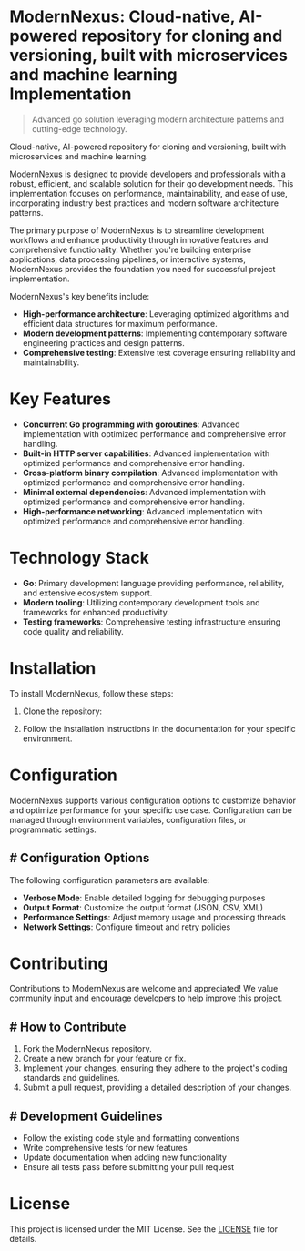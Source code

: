 <!-- fallback_ModernNexus_20250727055701_74166 -->

# ModernNexus: Cloud-native, AI-powered repository for cloning and versioning, built with microservices and machine learning Implementation
> Advanced go solution leveraging modern architecture patterns and cutting-edge technology.

Cloud-native, AI-powered repository for cloning and versioning, built with microservices and machine learning.

ModernNexus is designed to provide developers and professionals with a robust, efficient, and scalable solution for their go development needs. This implementation focuses on performance, maintainability, and ease of use, incorporating industry best practices and modern software architecture patterns.

The primary purpose of ModernNexus is to streamline development workflows and enhance productivity through innovative features and comprehensive functionality. Whether you're building enterprise applications, data processing pipelines, or interactive systems, ModernNexus provides the foundation you need for successful project implementation.

ModernNexus's key benefits include:

* **High-performance architecture**: Leveraging optimized algorithms and efficient data structures for maximum performance.
* **Modern development patterns**: Implementing contemporary software engineering practices and design patterns.
* **Comprehensive testing**: Extensive test coverage ensuring reliability and maintainability.

# Key Features

* **Concurrent Go programming with goroutines**: Advanced implementation with optimized performance and comprehensive error handling.
* **Built-in HTTP server capabilities**: Advanced implementation with optimized performance and comprehensive error handling.
* **Cross-platform binary compilation**: Advanced implementation with optimized performance and comprehensive error handling.
* **Minimal external dependencies**: Advanced implementation with optimized performance and comprehensive error handling.
* **High-performance networking**: Advanced implementation with optimized performance and comprehensive error handling.

# Technology Stack

* **Go**: Primary development language providing performance, reliability, and extensive ecosystem support.
* **Modern tooling**: Utilizing contemporary development tools and frameworks for enhanced productivity.
* **Testing frameworks**: Comprehensive testing infrastructure ensuring code quality and reliability.

# Installation

To install ModernNexus, follow these steps:

1. Clone the repository:


2. Follow the installation instructions in the documentation for your specific environment.

# Configuration

ModernNexus supports various configuration options to customize behavior and optimize performance for your specific use case. Configuration can be managed through environment variables, configuration files, or programmatic settings.

## # Configuration Options

The following configuration parameters are available:

* **Verbose Mode**: Enable detailed logging for debugging purposes
* **Output Format**: Customize the output format (JSON, CSV, XML)
* **Performance Settings**: Adjust memory usage and processing threads
* **Network Settings**: Configure timeout and retry policies

# Contributing

Contributions to ModernNexus are welcome and appreciated! We value community input and encourage developers to help improve this project.

## # How to Contribute

1. Fork the ModernNexus repository.
2. Create a new branch for your feature or fix.
3. Implement your changes, ensuring they adhere to the project's coding standards and guidelines.
4. Submit a pull request, providing a detailed description of your changes.

## # Development Guidelines

* Follow the existing code style and formatting conventions
* Write comprehensive tests for new features
* Update documentation when adding new functionality
* Ensure all tests pass before submitting your pull request

# License

This project is licensed under the MIT License. See the [LICENSE](https://github.com/marcmotta/ModernNexus/blob/main/LICENSE) file for details.
